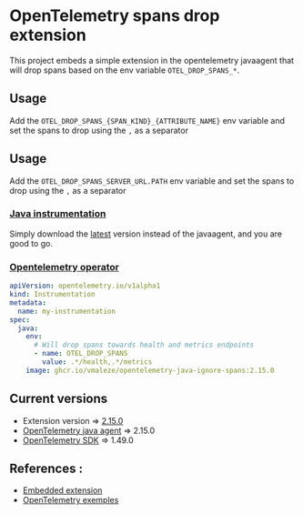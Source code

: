 # OpenTelemetry spans drop extension

This project embeds a simple extension in the opentelemetry javaagent that will drop spans based on the env variable `OTEL_DROP_SPANS_*`.

## Usage

Add the `OTEL_DROP_SPANS_{SPAN_KIND}_{ATTRIBUTE_NAME}` env variable and set the spans to drop using the `,` as a separator

## Usage

Add the `OTEL_DROP_SPANS_SERVER_URL.PATH` env variable and set the spans to drop using the `,` as a separator

### [Java instrumentation](https://opentelemetry.io/docs/instrumentation/java/automatic/)
Simply download the [latest](https://github.com/vmaleze/opentelemetry-java-ignore-spans/releases) version instead of the javaagent, and you are good to go.

### [Opentelemetry operator](https://github.com/open-telemetry/opentelemetry-operator#use-customized-or-vendor-instrumentation)

```yaml
apiVersion: opentelemetry.io/v1alpha1
kind: Instrumentation
metadata:
  name: my-instrumentation
spec:
  java:
    env:
      # Will drop spans towards health and metrics endpoints
      - name: OTEL_DROP_SPANS
        value: .*/health,.*/metrics
    image: ghcr.io/vmaleze/opentelemetry-java-ignore-spans:2.15.0
```

## Current versions
* Extension version => [2.15.0](https://github.com/vmaleze/opentelemetry-java-ignore-spans/releases)
* [OpenTelemetry java agent](https://github.com/open-telemetry/opentelemetry-java-instrumentation) => 2.15.0
* [OpenTelemetry SDK](https://github.com/open-telemetry/opentelemetry-java) => 1.49.0

## References :
* [Embedded extension](https://github.com/open-telemetry/opentelemetry-java-instrumentation/blob/main/examples/extension/README.md#embed-extensions-in-the-opentelemetry-agent)
* [OpenTelemetry exemples](https://github.com/open-telemetry/opentelemetry-java-instrumentation/blob/main/examples/extension/src/main/java/com/example/javaagent/DemoSampler.java)

